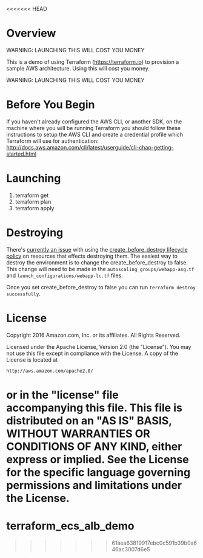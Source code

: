<<<<<<< HEAD
# Overview
WARNING:  LAUNCHING THIS WILL COST YOU MONEY

This is a demo of using Terraform (https://terraform.io) to provision a sample AWS architecture.  Using this will cost you money.

WARNING:  LAUNCHING THIS WILL COST YOU MONEY

# Before You Begin
If you haven't already configured the AWS CLI, or another SDK, on the machine where you will be running Terraform you should follow these instructions to setup the AWS CLI and create a credential profile which Terraform will use for authentication:  
http://docs.aws.amazon.com/cli/latest/userguide/cli-chap-getting-started.html

# Launching
1. terraform get
2. terraform plan
3. terraform apply

# Destroying
There's [currently an issue](https://github.com/hashicorp/terraform/issues/2493) with using the [create_before_destroy lifecycle policy](https://www.terraform.io/docs/configuration/resources.html#lifecycle) on resources that effects destroying them.  The easiest way to destroy the environment is to change the create_before_destroy to false.  This change will need to be made in the `autoscaling_groups/webapp-asg.tf` and `launch_configurations/webapp-lc.tf` files.

Once you set create_before_destroy to false you can run `terraform destroy successfully`.

# License
Copyright 2016 Amazon.com, Inc. or its affiliates. All Rights Reserved.

Licensed under the Apache License, Version 2.0 (the "License"). You may not use this file except in compliance with the License. A copy of the License is located at

    http://aws.amazon.com/apache2.0/

or in the "license" file accompanying this file. This file is distributed on an "AS IS" BASIS, WITHOUT WARRANTIES OR CONDITIONS OF ANY KIND, either express or implied. See the License for the specific language governing permissions and limitations under the License.
=======
# terraform_ecs_alb_demo
>>>>>>> 61aea63819917ebc0c591b39b0a646ac3007d6e5
